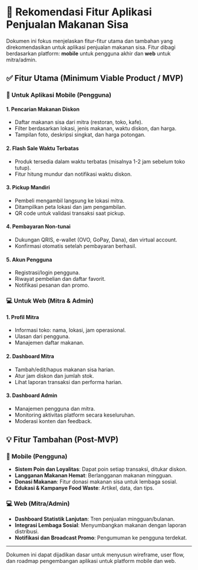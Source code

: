 # 🔧 Rekomendasi Fitur Aplikasi Penjualan Makanan Sisa

Dokumen ini fokus menjelaskan fitur-fitur utama dan tambahan yang direkomendasikan untuk aplikasi penjualan makanan sisa. Fitur dibagi berdasarkan platform: **mobile** untuk pengguna akhir dan **web** untuk mitra/admin.

## ✅ Fitur Utama (Minimum Viable Product / MVP)

### 📱 Untuk Aplikasi Mobile (Pengguna)

#### 1. **Pencarian Makanan Diskon**

* Daftar makanan sisa dari mitra (restoran, toko, kafe).
* Filter berdasarkan lokasi, jenis makanan, waktu diskon, dan harga.
* Tampilan foto, deskripsi singkat, dan harga potongan.

#### 2. **Flash Sale Waktu Terbatas**

* Produk tersedia dalam waktu terbatas (misalnya 1-2 jam sebelum toko tutup).
* Fitur hitung mundur dan notifikasi waktu diskon.

#### 3. **Pickup Mandiri**

* Pembeli mengambil langsung ke lokasi mitra.
* Ditampilkan peta lokasi dan jam pengambilan.
* QR code untuk validasi transaksi saat pickup.

#### 4. **Pembayaran Non-tunai**

* Dukungan QRIS, e-wallet (OVO, GoPay, Dana), dan virtual account.
* Konfirmasi otomatis setelah pembayaran berhasil.

#### 5. **Akun Pengguna**

* Registrasi/login pengguna.
* Riwayat pembelian dan daftar favorit.
* Notifikasi pesanan dan promo.

### 💻 Untuk Web (Mitra & Admin)

#### 1. **Profil Mitra**

* Informasi toko: nama, lokasi, jam operasional.
* Ulasan dari pengguna.
* Manajemen daftar makanan.

#### 2. **Dashboard Mitra**

* Tambah/edit/hapus makanan sisa harian.
* Atur jam diskon dan jumlah stok.
* Lihat laporan transaksi dan performa harian.

#### 3. **Dashboard Admin**

* Manajemen pengguna dan mitra.
* Monitoring aktivitas platform secara keseluruhan.
* Moderasi konten dan feedback.

## 💡 Fitur Tambahan (Post-MVP)

### 📱 Mobile (Pengguna)

* **Sistem Poin dan Loyalitas**: Dapat poin setiap transaksi, ditukar diskon.
* **Langganan Makanan Hemat**: Berlangganan makanan mingguan.
* **Donasi Makanan**: Fitur donasi makanan sisa untuk lembaga sosial.
* **Edukasi & Kampanye Food Waste**: Artikel, data, dan tips.

### 💻 Web (Mitra/Admin)

* **Dashboard Statistik Lanjutan**: Tren penjualan mingguan/bulanan.
* **Integrasi Lembaga Sosial**: Menyumbangkan makanan dengan laporan distribusi.
* **Notifikasi dan Broadcast Promo**: Pengumuman ke pengguna terdekat.

---

Dokumen ini dapat dijadikan dasar untuk menyusun wireframe, user flow, dan roadmap pengembangan aplikasi untuk platform mobile dan web.
